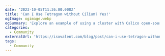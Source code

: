 ```yaml
---
date: '2023-10-05T11:36:00.000Z'
title: 'Can I Use Tetragon without Cilium? Yes!'
ogImage: ogimage.webp
ogSummary: 'Explore an example of using a cluster with Calico open-source configured, and Tetragon installed to dive into process events'
categories:
  - Community
externalUrl: 'https://isovalent.com/blog/post/can-i-use-tetragon-without-cilium-yes/'
tags:
  - Community
---
```

